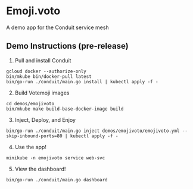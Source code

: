 # Emoji.voto

A demo app for the Conduit service mesh

## Demo Instructions (pre-release)

1. Pull and install Conduit

```
gcloud docker --authorize-only
bin/mkube bin/docker-pull latest
bin/go-run ./conduit/main.go install | kubectl apply -f -
```

2. Build Votemoji images

```
cd demos/emojivoto
bin/mkube make build-base-docker-image build
```

3. Inject, Deploy, and Enjoy

```
bin/go-run ./conduit/main.go inject demos/emojivoto/emojivoto.yml --skip-inbound-ports=80 | kubectl apply -f -
```

4. Use the app!

```
minikube -n emojivoto service web-svc
```

5. View the dashboard!

```
bin/go-run ./conduit/main.go dashboard
```

